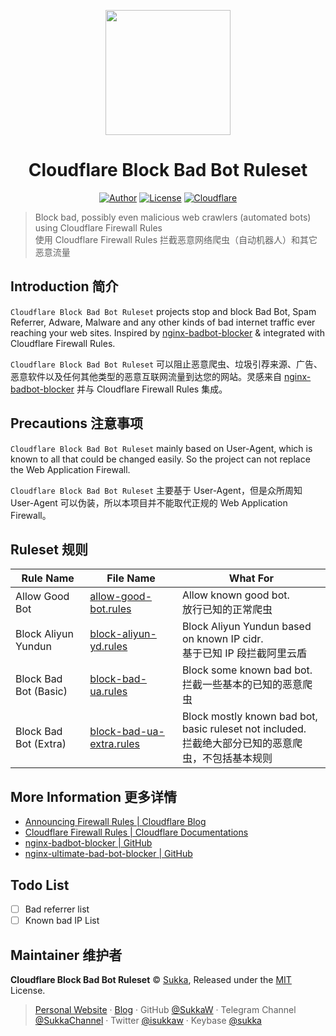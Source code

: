 <p align="center">
<img src="https://i.loli.net/2018/10/30/5bd7b06b077df.png" width="200px">
</p>
<h1 align="center">Cloudflare Block Bad Bot Ruleset</h1>

<p align="center">
<a href="https://suka.moe" target="_blank"><img alt="Author" src="https://img.shields.io/badge/Author-Sukka-b68469.svg?style=flat-square"/></a>
<a href="./LICENSE" target="_blank"><img alt="License" src="https://img.shields.io/github/license/sukkaw/cloudflare-block-bad-bot-rules.svg?style=flat-square"/></a>
<a href="https://www.cloudflare.com" target="_blank"><img alt="Cloudflare" src="https://img.shields.io/badge/integrated-cloudflare-f27f23.svg?style=flat-square"/></a>
</p>

> Block bad, possibly even malicious web crawlers (automated bots) using Cloudflare Firewall Rules<br>
> 使用 Cloudflare Firewall Rules 拦截恶意网络爬虫（自动机器人）和其它恶意流量

## Introduction 简介

`Cloudflare Block Bad Bot Ruleset` projects stop and block Bad Bot, Spam Referrer, Adware, Malware and any other kinds of bad internet traffic ever reaching your web sites. Inspired by [nginx-badbot-blocker](https://github.com/mariusv/nginx-badbot-blocker) & integrated with Cloudflare Firewall Rules.

`Cloudflare Block Bad Bot Ruleset` 可以阻止恶意爬虫、垃圾引荐来源、广告、恶意软件以及任何其他类型的恶意互联网流量到达您的网站。灵感来自 [nginx-badbot-blocker](https://github.com/mariusv/nginx-badbot-blocker) 并与 Cloudflare Firewall Rules 集成。

## Precautions 注意事项

`Cloudflare Block Bad Bot Ruleset` mainly based on User-Agent, which is known to all that could be changed easily. So the project can not replace the Web Application Firewall.

`Cloudflare Block Bad Bot Ruleset` 主要基于 User-Agent，但是众所周知 User-Agent 可以伪装，所以本项目并不能取代正规的 Web Application Firewall。

## Ruleset 规则

Rule Name | File Name | What For
---- | ---- | ----
Allow Good Bot | [allow-good-bot.rules](./allow-good-bot.rules) | Allow known good bot.<br>放行已知的正常爬虫
Block Aliyun Yundun | [block-aliyun-yd.rules](./block-aliyun-yd.rules) | Block Aliyun Yundun based on known IP cidr.<br>基于已知 IP 段拦截阿里云盾
Block Bad Bot (Basic) | [block-bad-ua.rules](./block-bad-ua.rules) | Block some known bad bot.<br>拦截一些基本的已知的恶意爬虫
Block Bad Bot (Extra) | [block-bad-ua-extra.rules](./block-bad-ua-extra.rules) | Block mostly known bad bot, basic ruleset not included.<br>拦截绝大部分已知的恶意爬虫，不包括基本规则

## More Information 更多详情

- [Announcing Firewall Rules | Cloudflare Blog](https://blog.cloudflare.com/announcing-firewall-rules/)
- [Cloudflare Firewall Rules | Cloudflare Documentations](https://developers.cloudflare.com/firewall/)
- [nginx-badbot-blocker | GitHub](https://github.com/mariusv/nginx-badbot-blocker)
- [nginx-ultimate-bad-bot-blocker | GitHub](https://github.com/mitchellkrogza/nginx-ultimate-bad-bot-blocker)

## Todo List

- [ ] Bad referrer list
- [ ] Known bad IP List

## Maintainer 维护者

**Cloudflare Block Bad Bot Ruleset** © [Sukka](https://github.com/SukkaW), Released under the [MIT](./LICENSE) License.

> [Personal Website](https://skk.moe) · [Blog](https://blog.skk.moe) · GitHub [@SukkaW](https://github.com/SukkaW) · Telegram Channel [@SukkaChannel](https://t.me/SukkaChannel) · Twitter [@isukkaw](https://twitter.com/isukkaw) · Keybase [@sukka](https://keybase.io/sukka)
